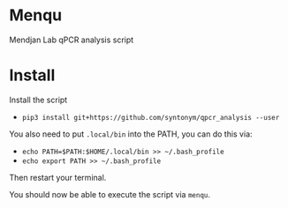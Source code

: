 # Menqu

Mendjan Lab qPCR analysis script

# Install

Install the script

* `pip3 install git+https://github.com/syntonym/qpcr_analysis --user`

You also need to put `.local/bin` into the PATH, you can do this via:

* `echo PATH=$PATH:$HOME/.local/bin >> ~/.bash_profile`
* `echo export PATH >> ~/.bash_profile`

Then restart your terminal.

You should now be able to execute the script via `menqu`.

